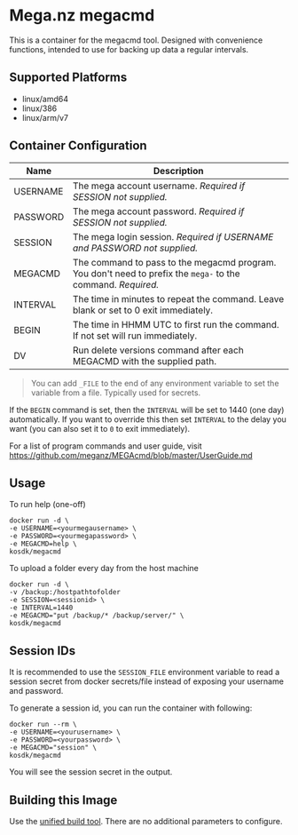 # Mega.nz megacmd

This is a container for the megacmd tool. Designed with convenience functions, intended to use for backing up data a regular intervals.

## Supported Platforms

* linux/amd64
* linux/386
* linux/arm/v7

## Container Configuration

| Name     | Description                                                                                                  |
| -------- | ------------------------------------------------------------------------------------------------------------ |
| USERNAME | The mega account username. *Required if SESSION not supplied.*                                               |
| PASSWORD | The mega account password. *Required if SESSION not supplied.*                                               |
| SESSION  | The mega login session. *Required if USERNAME and PASSWORD not supplied.*                                    |
| MEGACMD  | The command to pass to the megacmd program. You don't need to prefix the `mega-` to the command. *Required.* |
| INTERVAL | The time in minutes to repeat the command. Leave blank or set to 0 exit immediately.                         |
| BEGIN    | The time in HHMM UTC to first run the command. If not set will run immediately.                              |
| DV       | Run delete versions command after each MEGACMD with the supplied path.                                       |

> You can add `_FILE` to the end of any environment variable to set the variable from a file. Typically used for secrets.

If the `BEGIN` command is set, then the `INTERVAL` will be set to 1440 (one day) automatically. If you want to override this then set `INTERVAL` to the delay you want (you can also set it to `0` to exit immediately).

For a list of program commands and user guide, visit https://github.com/meganz/MEGAcmd/blob/master/UserGuide.md

## Usage

To run help (one-off)
```
docker run -d \
-e USERNAME=<yourmegausername> \
-e PASSWORD=<yourmegapassword> \
-e MEGACMD=help \
kosdk/megacmd
```

To upload a folder every day from the host machine
```
docker run -d \
-v /backup:/hostpathtofolder
-e SESSION=<sessionid> \
-e INTERVAL=1440
-e MEGACMD="put /backup/* /backup/server/" \
kosdk/megacmd
```

## Session IDs

It is recommended to use the `SESSION_FILE` environment variable to read a session secret from docker secrets/file instead of exposing your username and password.

To generate a session id, you can run the container with following:
```
docker run --rm \
-e USERNAME=<yourusername> \
-e PASSWORD=<yourpassword> \
-e MEGACMD="session" \
kosdk/megacmd
```
You will see the session secret in the output.

## Building this Image

Use the [unified build tool](/README.md#building-images).
There are no additional parameters to configure.
